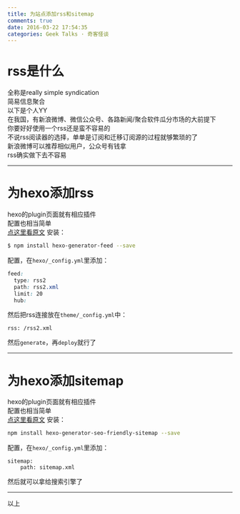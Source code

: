 ```yaml
---
title: 为站点添加rss和sitemap
comments: true
date: 2016-03-22 17:54:35
categories: Geek Talks · 奇客怪谈
---
```

# rss是什么
全称是really simple syndication  
简易信息聚合  
以下是个人YY  
在我国，有新浪微博、微信公众号、各路新闻/聚合软件瓜分市场的大前提下  
你要好好使用一个rss还是蛮不容易的  
不说rss阅读器的选择，单单是订阅和迁移订阅源的过程就够繁琐的了  
新浪微博可以推荐相似用户，公众号有钱拿  
rss确实做下去不容易  
***
# 为hexo添加rss
hexo的plugin页面就有相应插件  
配置也相当简单  
[点这里看原文](https://github.com/hexojs/hexo-generator-feed)
安装：  
``` bash
$ npm install hexo-generator-feed --save
```
配置，在`hexo/_config.yml`里添加：
```css
feed:
  type: rss2
  path: rss2.xml
  limit: 20
  hub:
```
然后把rss连接放在`theme/_config.yml`中：
```
rss: /rss2.xml
```
然后`generate`，再`deploy`就行了
***
# 为hexo添加sitemap
hexo的plugin页面就有相应插件  
配置也相当简单  
[点这里看原文](https://github.com/ludoviclefevre/hexo-generator-seo-friendly-sitemap)
安装：  
```bash
npm install hexo-generator-seo-friendly-sitemap --save
```
配置，在`hexo/_config.yml`里添加：
```
sitemap:
    path: sitemap.xml
```
然后就可以拿给搜索引擎了

***
以上